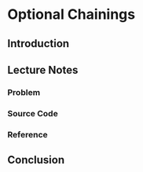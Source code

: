 # Optional Chainings

## Introduction

## Lecture Notes

### Problem

### Source Code

### Reference

## Conclusion
